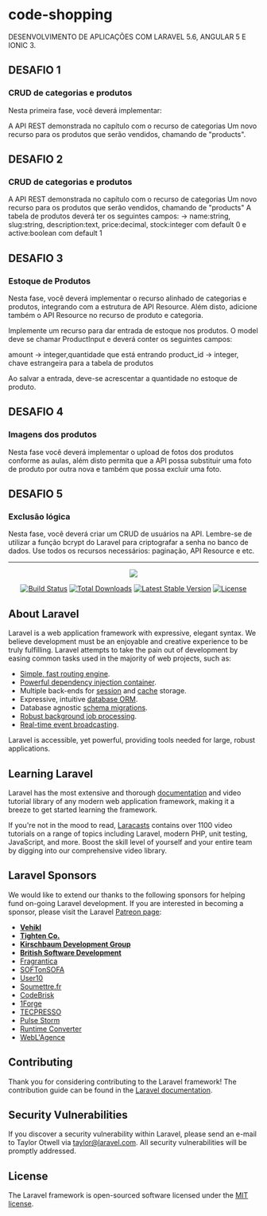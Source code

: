 # code-shopping #
DESENVOLVIMENTO DE APLICAÇÕES COM LARAVEL 5.6, ANGULAR 5 E IONIC 3.

## DESAFIO 1
### CRUD de categorias e produtos ###
Nesta primeira fase, você deverá implementar:

A API REST demonstrada no capítulo com o recurso de categorias
Um novo recurso para os produtos que serão vendidos, chamando de "products". 

## DESAFIO 2
### CRUD de categorias e produtos ###

A API REST demonstrada no capítulo com o recurso de categorias
Um novo recurso para os produtos que serão vendidos, chamando de "products"
A tabela de produtos deverá ter os seguintes campos:
  -> name:string, slug:string, description:text, price:decimal, stock:integer com default 0 e active:boolean com default 1
  
## DESAFIO 3
### Estoque de Produtos ###
Nesta fase, você deverá implementar o recurso alinhado de categorias e produtos, integrando com a estrutura de API Resource. Além disto, adicione também o API Resource no recurso de produto e categoria.

Implemente um recurso para dar entrada de estoque nos produtos. O model deve se chamar ProductInput e deverá conter os
seguintes campos:

amount -> integer,quantidade que está entrando
product_id -> integer, chave estrangeira para a tabela de produtos

Ao salvar a entrada, deve-se acrescentar a quantidade no estoque de produto.

## DESAFIO 4
### Imagens dos produtos
Nesta fase você deverá implementar o upload de fotos dos produtos conforme as aulas, além disto permita que a API possa substituir uma foto de produto por outra nova e também que possa excluir uma foto.

## DESAFIO 5
### Exclusão lógica

Nesta fase, você deverá criar um CRUD de usuários na API.
Lembre-se de utilizar a função bcrypt do Laravel para criptografar a senha no banco de dados.
Use todos os recursos necessários: paginação, API Resource e etc.
_______________________________________________________
  
<p align="center"><img src="https://laravel.com/assets/img/components/logo-laravel.svg"></p>

<p align="center">
<a href="https://travis-ci.org/laravel/framework"><img src="https://travis-ci.org/laravel/framework.svg" alt="Build Status"></a>
<a href="https://packagist.org/packages/laravel/framework"><img src="https://poser.pugx.org/laravel/framework/d/total.svg" alt="Total Downloads"></a>
<a href="https://packagist.org/packages/laravel/framework"><img src="https://poser.pugx.org/laravel/framework/v/stable.svg" alt="Latest Stable Version"></a>
<a href="https://packagist.org/packages/laravel/framework"><img src="https://poser.pugx.org/laravel/framework/license.svg" alt="License"></a>
</p>

## About Laravel

Laravel is a web application framework with expressive, elegant syntax. We believe development must be an enjoyable and creative experience to be truly fulfilling. Laravel attempts to take the pain out of development by easing common tasks used in the majority of web projects, such as:

- [Simple, fast routing engine](https://laravel.com/docs/routing).
- [Powerful dependency injection container](https://laravel.com/docs/container).
- Multiple back-ends for [session](https://laravel.com/docs/session) and [cache](https://laravel.com/docs/cache) storage.
- Expressive, intuitive [database ORM](https://laravel.com/docs/eloquent).
- Database agnostic [schema migrations](https://laravel.com/docs/migrations).
- [Robust background job processing](https://laravel.com/docs/queues).
- [Real-time event broadcasting](https://laravel.com/docs/broadcasting).

Laravel is accessible, yet powerful, providing tools needed for large, robust applications.

## Learning Laravel

Laravel has the most extensive and thorough [documentation](https://laravel.com/docs) and video tutorial library of any modern web application framework, making it a breeze to get started learning the framework.

If you're not in the mood to read, [Laracasts](https://laracasts.com) contains over 1100 video tutorials on a range of topics including Laravel, modern PHP, unit testing, JavaScript, and more. Boost the skill level of yourself and your entire team by digging into our comprehensive video library.

## Laravel Sponsors

We would like to extend our thanks to the following sponsors for helping fund on-going Laravel development. If you are interested in becoming a sponsor, please visit the Laravel [Patreon page](https://patreon.com/taylorotwell):

- **[Vehikl](https://vehikl.com/)**
- **[Tighten Co.](https://tighten.co)**
- **[Kirschbaum Development Group](https://kirschbaumdevelopment.com)**
- **[British Software Development](https://www.britishsoftware.co)**
- [Fragrantica](https://www.fragrantica.com)
- [SOFTonSOFA](https://softonsofa.com/)
- [User10](https://user10.com)
- [Soumettre.fr](https://soumettre.fr/)
- [CodeBrisk](https://codebrisk.com)
- [1Forge](https://1forge.com)
- [TECPRESSO](https://tecpresso.co.jp/)
- [Pulse Storm](http://www.pulsestorm.net/)
- [Runtime Converter](http://runtimeconverter.com/)
- [WebL'Agence](https://weblagence.com/)

## Contributing

Thank you for considering contributing to the Laravel framework! The contribution guide can be found in the [Laravel documentation](https://laravel.com/docs/contributions).

## Security Vulnerabilities

If you discover a security vulnerability within Laravel, please send an e-mail to Taylor Otwell via [taylor@laravel.com](mailto:taylor@laravel.com). All security vulnerabilities will be promptly addressed.

## License

The Laravel framework is open-sourced software licensed under the [MIT license](https://opensource.org/licenses/MIT).
